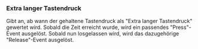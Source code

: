 ﻿### Extra langer Tastendruck

Gibt an, ab wann der gehaltene Tastendruck als "Extra langer Tastendruck" gewertet wird. Sobald die Zeit erreicht wurde, wird ein passendes "Press"-Event ausgelöst. Sobald nun losgelassen wird, wird das dazugehörige "Release"-Event ausgelöst.

